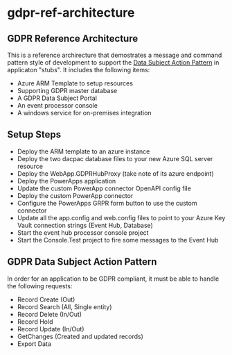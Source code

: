 # gdpr-ref-architecture
## GDPR Reference Architecture

This is a reference archirecture that demostrates a message and command pattern style of development to support the [Data Subject Action Pattern](http://blogs.architectingconnectedsystems.com/2017/12/01/gdpr-microsoft-sample-presentation-slides/) in applicaton "stubs".  It includes the following items:

- Azure ARM Template to setup resources
- Supporting GDPR master database
- A GDPR Data Subject Portal
- An event processor console
- A windows service for on-premises integration

## Setup Steps

- Deploy the ARM template to an azure instance
- Deploy the two dacpac database files to your new Azure SQL server resource
- Deploy the WebApp.GDPRHubProxy (take note of its azure endpoint)
- Deploy the PowerApps application
- Update the custom PowerApp connector OpenAPI config file
- Deploy the custom PowerApp connector
- Configure the PowerApps GRPR form button to use the custom connector
- Update all the app.config and web.config files to point to your Azure Key Vault connection strings (Event Hub, Database)
- Start the event hub processor console project
- Start the Console.Test project to fire some messages to the Event Hub

## GDPR Data Subject Action Pattern

In order for an application to be GDPR compliant, it must be able to handle the following requests:

- Record Create (Out)
- Record Search (All, Single entity)
- Record Delete (In/Out)
- Record Hold
- Record Update (In/Out)
- GetChanges (Created and updated records)
- Export Data
